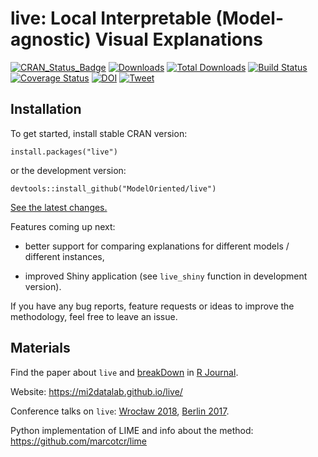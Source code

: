 # live: Local Interpretable (Model-agnostic) Visual Explanations

[![CRAN_Status_Badge](http://www.r-pkg.org/badges/version/live)](https://CRAN.R-project.org/package=live)
[![Downloads](http://cranlogs.r-pkg.org/badges/live)](https://CRAN.R-project.org/package=live)
[![Total Downloads](http://cranlogs.r-pkg.org/badges/grand-total/live?color=orange)](https://cranlogs.r-pkg.org/badges/grand-total/live)
[![Build Status](https://travis-ci.org/ModelOriented/live.svg?branch=master)](https://travis-ci.org/ModelOriented/live)
[![Coverage Status](https://img.shields.io/codecov/c/github/ModelOriented/live/master.svg)](https://codecov.io/github/ModelOriented/live?branch=master)
[![DOI](https://zenodo.org/badge/97615889.svg)](https://zenodo.org/badge/latestdoi/97615889)
[![Tweet](https://img.shields.io/twitter/url/http/shields.io.svg?style=social)](https://twitter.com/intent/tweet?text=The%20live%20package%20will%20help%20you%20explain%20your%20model%27s%20predictions%20by%20fitting%20a%20simpler%20model%20locally%20and%20visualizing%20it.%20Find%20out%20more%20at%0Ahttps://github.com/MI2DataLab/live%0A&hashtags=rstats,interpretableML,machinelearning,xAI)


## Installation

To get started, install stable CRAN version:

```
install.packages("live")
```

or the development version:

```
devtools::install_github("ModelOriented/live")
```

[See the latest changes.](https://github.com/ModelOriented/live/blob/master/NEWS.md)

Features coming up next:

  * better support for comparing explanations for different models / different instances,
  
  * improved Shiny application (see `live_shiny` function in development version).

If you have any bug reports, feature requests or ideas to improve the methodology, feel free to leave an issue.


## Materials

Find the paper about `live` and [breakDown](https://github.com/pbiecek/breakDown) in [R Journal](https://journal.r-project.org/archive/2018/RJ-2018-072/index.html).

Website: https://mi2datalab.github.io/live/

Conference talks on `live`: [Wrocław 2018](https://github.com/mstaniak/Talks/raw/master/2018/Wroclaw_IX.pdf), [Berlin 2017](https://github.com/mstaniak/Talks/blob/master/2017/Berlin.pdf). 

Python implementation of LIME and info about the method: https://github.com/marcotcr/lime
